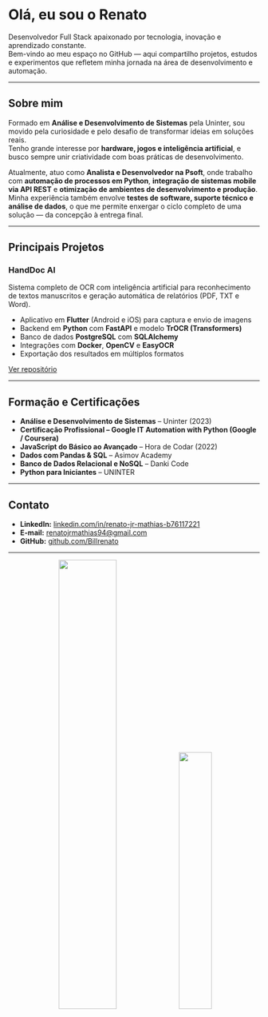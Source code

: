 <!-- Perfil README - Renato Jr (Billrenato) -->

# Olá, eu sou o Renato  

Desenvolvedor Full Stack apaixonado por tecnologia, inovação e aprendizado constante.  
Bem-vindo ao meu espaço no GitHub — aqui compartilho projetos, estudos e experimentos que refletem minha jornada na área de desenvolvimento e automação.  

---

## Sobre mim  

Formado em **Análise e Desenvolvimento de Sistemas** pela Uninter, sou movido pela curiosidade e pelo desafio de transformar ideias em soluções reais.  
Tenho grande interesse por **hardware, jogos e inteligência artificial**, e busco sempre unir criatividade com boas práticas de desenvolvimento.  

Atualmente, atuo como **Analista e Desenvolvedor na Psoft**, onde trabalho com **automação de processos em Python**, **integração de sistemas mobile via API REST** e **otimização de ambientes de desenvolvimento e produção**.  
Minha experiência também envolve **testes de software, suporte técnico e análise de dados**, o que me permite enxergar o ciclo completo de uma solução — da concepção à entrega final.  

---

## Principais Projetos  

### HandDoc AI  
Sistema completo de OCR com inteligência artificial para reconhecimento de textos manuscritos e geração automática de relatórios (PDF, TXT e Word).  

- Aplicativo em **Flutter** (Android e iOS) para captura e envio de imagens  
- Backend em **Python** com **FastAPI** e modelo **TrOCR (Transformers)**  
- Banco de dados **PostgreSQL** com **SQLAlchemy**  
- Integrações com **Docker**, **OpenCV** e **EasyOCR**  
- Exportação dos resultados em múltiplos formatos  

[Ver repositório](https://github.com/Billrenato/handdoc-ai)  

---

## Formação e Certificações  

- **Análise e Desenvolvimento de Sistemas** – Uninter (2023)  
- **Certificação Profissional – Google IT Automation with Python (Google / Coursera)**  
- **JavaScript do Básico ao Avançado** – Hora de Codar (2022)  
- **Dados com Pandas & SQL** – Asimov Academy  
- **Banco de Dados Relacional e NoSQL** – Danki Code  
- **Python para Iniciantes** – UNINTER  

---

## Contato  

- **LinkedIn:** [linkedin.com/in/renato-jr-mathias-b76117221](https://www.linkedin.com/in/renato-jr-mathias-b76117221)  
- **E-mail:** renatojrmathias94@gmail.com  
- **GitHub:** [github.com/Billrenato](https://github.com/Billrenato)  

---


<!---<div align="center">
  <img src="https://cdn.jsdelivr.net/gh/devicons/devicon/icons/python/python-original.svg" width="40" title="Python"/>
  <img src="https://cdn.jsdelivr.net/gh/devicons/devicon/icons/django/django-plain.svg" width="40" title="Django"/>
  <img src="https://cdn.jsdelivr.net/gh/devicons/devicon/icons/postgresql/postgresql-original.svg" width="40" title="PostgreSQL"/>
  <img src="https://cdn.jsdelivr.net/gh/devicons/devicon/icons/docker/docker-original.svg" width="40" title="Docker"/>
  <img src="https://cdn.jsdelivr.net/gh/devicons/devicon/icons/javascript/javascript-original.svg" width="40" title="JavaScript"/>
  <img src="https://cdn.jsdelivr.net/gh/devicons/devicon/icons/html5/html5-original.svg" width="40" title="HTML5"/>
  <img src="https://cdn.jsdelivr.net/gh/devicons/devicon/icons/css3/css3-original.svg" width="40" title="CSS3"/>
  <img src="https://cdn.jsdelivr.net/gh/devicons/devicon/icons/java/java-original.svg" width="40" title="Java / Android"/>
  <img src="https://cdn.jsdelivr.net/gh/devicons/devicon/icons/android/android-original.svg" width="40" title="Android"/>
  <img src="https://cdn.jsdelivr.net/gh/devicons/devicon/icons/git/git-original.svg" width="40" title="Git"/>
</div>-->



<p align="center">
  <img src="https://github-readme-stats.vercel.app/api?username=Billrenato&show_icons=true&theme=tokyonight&count_private=true" width="48%" />
  <img src="https://github-readme-stats.vercel.app/api/top-langs/?username=Billrenato&layout=compact&theme=tokyonight" width="36.3%" />
</p>




